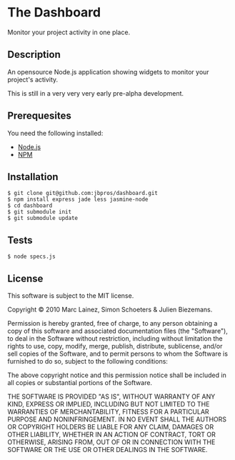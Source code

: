 # The Dashboard

Monitor your project activity in one place.

## Description

An opensource Node.js application showing widgets to monitor your
project's activity.

This is still in a very very very early pre-alpha development.

## Prerequesites

You need the following installed:

- [Node.js](http://nodejs.org/ "Node.js official website")
- [NPM](http://github.com/isaacs/npm "Node Package Manager")

## Installation

    $ git clone git@github.com:jbpros/dashboard.git
    $ npm install express jade less jasmine-node
    $ cd dashboard
    $ git submodule init
    $ git submodule update

## Tests

    $ node specs.js

## License

This software is subject to the MIT license.

Copyright © 2010 Marc Lainez, Simon Schoeters & Julien Biezemans.

Permission is hereby granted, free of charge, to any person obtaining a copy
of this software and associated documentation files (the "Software"), to deal
in the Software without restriction, including without limitation the rights
to use, copy, modify, merge, publish, distribute, sublicense, and/or sell
copies of the Software, and to permit persons to whom the Software is
furnished to do so, subject to the following conditions:

The above copyright notice and this permission notice shall be included in
all copies or substantial portions of the Software.

THE SOFTWARE IS PROVIDED "AS IS", WITHOUT WARRANTY OF ANY KIND, EXPRESS OR
IMPLIED, INCLUDING BUT NOT LIMITED TO THE WARRANTIES OF MERCHANTABILITY,
FITNESS FOR A PARTICULAR PURPOSE AND NONINFRINGEMENT. IN NO EVENT SHALL THE
AUTHORS OR COPYRIGHT HOLDERS BE LIABLE FOR ANY CLAIM, DAMAGES OR OTHER
LIABILITY, WHETHER IN AN ACTION OF CONTRACT, TORT OR OTHERWISE, ARISING FROM,
OUT OF OR IN CONNECTION WITH THE SOFTWARE OR THE USE OR OTHER DEALINGS IN
THE SOFTWARE.
